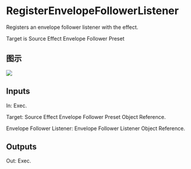 # RegisterEnvelopeFollowerListener

Registers an envelope follower listener with the effect.

Target is Source Effect Envelope Follower Preset

## 图示

![]($-20221218-18042096.png)

## Inputs

In: Exec.

Target: Source Effect Envelope Follower Preset Object Reference.

Envelope Follower Listener: Envelope Follower Listener Object Reference.  

## Outputs

Out: Exec.

